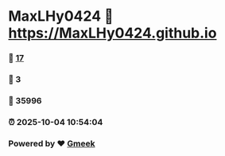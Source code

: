 # MaxLHy0424 :link: https://MaxLHy0424.github.io 
### :page_facing_up: [17](https://MaxLHy0424.github.io/tag.html) 
### :speech_balloon: 3 
### :hibiscus: 35996 
### :alarm_clock: 2025-10-04 10:54:04 
### Powered by :heart: [Gmeek](https://github.com/Meekdai/Gmeek)
